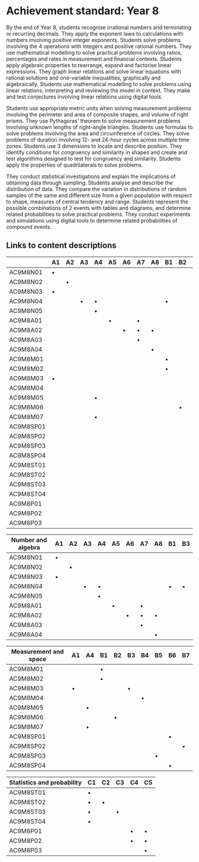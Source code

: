 # Achievement standard: Year 8

By the end of Year 8,
students recognise irrational numbers and terminating or recurring decimals.
They apply the exponent laws to calculations with numbers involving positive integer exponents.
Students solve problems involving the 4 operations with integers and positive rational numbers.
They use mathematical modelling to solve practical problems involving ratios, percentages and rates in measurement and financial contexts.
Students apply algebraic properties to rearrange, expand and factorise linear expressions.
They graph linear relations and solve linear equations with rational solutions and one-variable inequalities, graphically and algebraically.
Students use mathematical modelling to solve problems using linear relations, interpreting and reviewing the model in context.
They make and test conjectures involving linear relations using digital tools.

Students use appropriate metric units when solving measurement problems involving the perimeter and area of composite shapes, and volume of right prisms.
They use Pythagoras’ theorem to solve measurement problems involving unknown lengths of right-angle triangles.
Students use formulas to solve problems involving the area and circumference of circles.
They solve problems of duration involving 12- and 24-hour cycles across multiple time zones.
Students use 3 dimensions to locate and describe position.
They identify conditions for congruency and similarity in shapes and create and test algorithms designed to test for congruency and similarity.
Students apply the properties of quadrilaterals to solve problems.

They conduct statistical investigations and explain the implications of obtaining data through sampling.
Students analyse and describe the distribution of data.
They compare the variation in distributions of random samples of the same and different size from a given population with respect to shape, measures of central tendency and range.
Students represent the possible combinations of 2 events with tables and diagrams, and determine related probabilities to solve practical problems.
They conduct experiments and simulations using digital tools to determine related probabilities of compound events.

## Links to content descriptions

|           | A1 | A2 | A3 | A4 | A5 | A6 | A7 | A8 | B1 | B2 | B3 | B4 | B5 | B6 | B7 | C1 | C2 | C3 | C4 | C5 |
|-----------|----|----|----|----|----|----|----|----|----|----|----|----|----|----|----|----|----|----|----|----|
|  AC9M8N01 |  • |    |    |    |    |    |    |    |    |    |    |    |    |    |    |    |    |    |    |    |
|  AC9M8N02 |    |  • |    |    |    |    |    |    |    |    |    |    |    |    |    |    |    |    |    |    |
|  AC9M8N03 |  • |    |    |    |    |    |    |    |    |    |    |    |    |    |    |    |    |    |    |    |
|  AC9M8N04 |    |    |  • |  • |    |    |    |    |  • |    |  • |    |    |    |    |    |    |    |    |    |
|  AC9M8N05 |    |    |    |  • |    |    |    |    |    |    |    |    |    |    |    |    |    |    |    |    |
|  AC9M8A01 |    |    |    |    |  • |    |  • |    |    |    |    |    |    |    |    |    |    |    |    |    |
|  AC9M8A02 |    |    |    |    |    |  • |  • |  • |    |    |    |    |    |    |    |    |    |    |    |    |
|  AC9M8A03 |    |    |    |    |    |    |  • |    |    |    |    |    |    |    |    |    |    |    |    |    |
|  AC9M8A04 |    |    |    |    |    |    |    |  • |    |    |    |    |    |    |    |    |    |    |    |    |
|  AC9M8M01 |    |    |    |    |    |    |    |    |  • |    |    |    |    |    |    |    |    |    |    |    |
|  AC9M8M02 |    |    |    |    |    |    |    |    |  • |    |    |    |    |    |    |    |    |    |    |    |
|  AC9M8M03 |  • |    |    |    |    |    |    |    |    |    |  • |    |    |    |    |    |    |    |    |    |
|  AC9M8M04 |    |    |    |    |    |    |    |    |    |    |    |  • |    |    |    |    |    |    |    |    |
|  AC9M8M05 |    |    |    |  • |    |    |    |    |    |    |    |    |    |    |    |    |    |    |    |    |
|  AC9M8M06 |    |    |    |    |    |    |    |    |    |  • |    |    |    |    |    |    |    |    |    |    |
|  AC9M8M07 |    |    |    |  • |    |    |    |    |    |    |    |    |    |    |    |    |    |    |    |    |
| AC9M8SP01 |    |    |    |    |    |    |    |    |    |    |    |    |    |  • |    |    |    |    |    |    |
| AC9M8SP02 |    |    |    |    |    |    |    |    |    |    |    |    |    |    |  • |    |    |    |    |    |
| AC9M8SP03 |    |    |    |    |    |    |    |    |    |    |    |    |  • |    |    |    |    |    |    |    |
| AC9M8SP04 |    |    |    |    |    |    |    |    |    |    |    |    |    |  • |    |    |    |    |    |    |
| AC9M8ST01 |    |    |    |    |    |    |    |    |    |    |    |    |    |    |    |  • |    |    |    |    |
| AC9M8ST02 |    |    |    |    |    |    |    |    |    |    |    |    |    |    |    |  • |  • |    |    |    |
| AC9M8ST03 |    |    |    |    |    |    |    |    |    |    |    |    |    |    |    |  • |    |  • |    |    |
| AC9M8ST04 |    |    |    |    |    |    |    |    |    |    |    |    |    |    |    |  • |    |    |    |    |
|  AC9M8P01 |    |    |    |    |    |    |    |    |    |    |    |    |    |    |    |    |    |    |  • |  • |
|  AC9M8P02 |    |    |    |    |    |    |    |    |    |    |    |    |    |    |    |    |    |    |  • |  • |
|  AC9M8P03 |    |    |    |    |    |    |    |    |    |    |    |    |    |    |    |    |    |    |    |  • |

| Number and algebra | A1 | A2 | A3 | A4 | A5 | A6 | A7 | A8 | B1 | B3 |
|-----------|----|----|----|----|----|----|----|----|----|----|
|  AC9M8N01 |  • |    |    |    |    |    |    |    |    |    |
|  AC9M8N02 |    |  • |    |    |    |    |    |    |    |    |
|  AC9M8N03 |  • |    |    |    |    |    |    |    |    |    |
|  AC9M8N04 |    |    |  • |  • |    |    |    |    |  • |  • |
|  AC9M8N05 |    |    |    |  • |    |    |    |    |    |    |
|  AC9M8A01 |    |    |    |    |  • |    |  • |    |    |    |
|  AC9M8A02 |    |    |    |    |    |  • |  • |  • |    |    |
|  AC9M8A03 |    |    |    |    |    |    |  • |    |    |    |
|  AC9M8A04 |    |    |    |    |    |    |    |  • |    |    |

| Measurement and space | A1 | A4 | B1 | B2 | B3 | B4 | B5 | B6 | B7 |
|-----------|----|----|----|----|----|----|----|----|----|
|  AC9M8M01 |    |    |  • |    |    |    |    |    |    |
|  AC9M8M02 |    |    |  • |    |    |    |    |    |    |
|  AC9M8M03 |  • |    |    |    |  • |    |    |    |    |
|  AC9M8M04 |    |    |    |    |    |  • |    |    |    |
|  AC9M8M05 |    |  • |    |    |    |    |    |    |    |
|  AC9M8M06 |    |    |    |  • |    |    |    |    |    |
|  AC9M8M07 |    |  • |    |    |    |    |    |    |    |
| AC9M8SP01 |    |    |    |    |    |    |    |  • |    |
| AC9M8SP02 |    |    |    |    |    |    |    |    |  • |
| AC9M8SP03 |    |    |    |    |    |    |  • |    |    |
| AC9M8SP04 |    |    |    |    |    |    |    |  • |    |

| Statistics and probability | C1 | C2 | C3 | C4 | C5 |
|-----------|----|----|----|----|----|
| AC9M8ST01 |  • |    |    |    |    |
| AC9M8ST02 |  • |  • |    |    |    |
| AC9M8ST03 |  • |    |  • |    |    |
| AC9M8ST04 |  • |    |    |    |    |
|  AC9M8P01 |    |    |    |  • |  • |
|  AC9M8P02 |    |    |    |  • |  • |
|  AC9M8P03 |    |    |    |    |  • |
